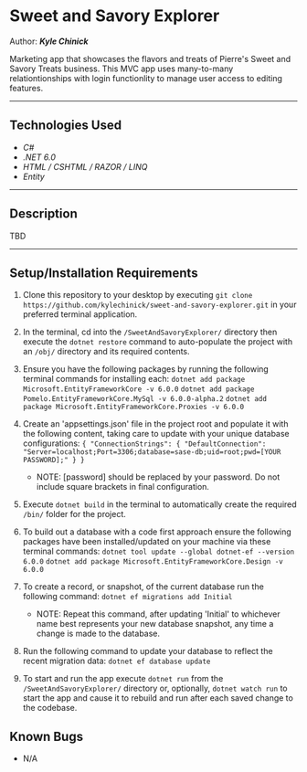 # Sweet and Savory Explorer

Author: _**Kyle Chinick**_

Marketing app that showcases the flavors and treats of Pierre's Sweet and Savory Treats business. This MVC app uses many-to-many relationtionships with login functionlity to manage user access to editing features.

---

## Technologies Used

- _C#_
- _.NET 6.0_
- _HTML / CSHTML / RAZOR / LINQ_
- _Entity_

---

## Description

TBD

---

## Setup/Installation Requirements

1. Clone this repository to your desktop by executing `git clone https://github.com/kylechinick/sweet-and-savory-explorer.git` in your preferred terminal application.

2. In the terminal, cd into the `/SweetAndSavoryExplorer/` directory then execute the `dotnet restore` command to auto-populate the project with an `/obj/` directory and its required contents.

3. Ensure you have the following packages by running the following terminal commands for installing each:
   `dotnet add package Microsoft.EntityFrameworkCore -v 6.0.0`
   `dotnet add package Pomelo.EntityFrameworkCore.MySql -v 6.0.0-alpha.2`
   `dotnet add package Microsoft.EntityFrameworkCore.Proxies -v 6.0.0`

4. Create an 'appsettings.json' file in the project root and populate it with the following content, taking care to update with your unique database configurations:
   `{ "ConnectionStrings": { "DefaultConnection": "Server=localhost;Port=3306;database=sase-db;uid=root;pwd=[YOUR PASSWORD];" } }`

   - NOTE: [password] should be replaced by your password. Do not include square brackets in final configuration.

5. Execute `dotnet build` in the terminal to automatically create the required `/bin/` folder for the project.

6. To build out a database with a code first approach ensure the following packages have been installed/updated on your machine via these terminal commands:
   `dotnet tool update --global dotnet-ef --version 6.0.0`
   `dotnet add package Microsoft.EntityFrameworkCore.Design -v 6.0.0`

7. To create a record, or snapshot, of the current database run the following command:
   `dotnet ef migrations add Initial`

   - NOTE: Repeat this command, after updating 'Initial' to whichever name best represents your new database snapshot, any time a change is made to the database.

8. Run the following command to update your database to reflect the recent migration data:
   `dotnet ef database update`

9. To start and run the app execute `dotnet run` from the `/SweetAndSavoryExplorer/` directory or, optionally, `dotnet watch run` to start the app and cause it to rebuild and run after each saved change to the codebase.

## Known Bugs

- N/A
